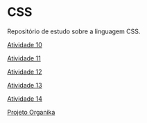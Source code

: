 # CSS
Repositório de estudo sobre a linguagem CSS.
<p><a href="https://stella-oliveira.github.io/CSS/Atividade%2010/index.html" target="_blank">Atividade 10</a></p>
<p><a href="https://stella-oliveira.github.io/CSS/Atividade%2011/index.html" target="_blank">Atividade 11</a></p>
<p><a href="https://stella-oliveira.github.io/CSS/Atividade%2012/index.html" target="_blank">Atividade 12</a></p>
<p><a href="https://stella-oliveira.github.io/CSS/Atividade%2013/index.html" target="_blank">Atividade 13</a></p>
<p><a href="https://stella-oliveira.github.io/CSS/Atividade%2014/index.html" target="_blank">Atividade 14</a></p>
<p><a href="https://stella-oliveira.github.io/CSS/Organika/index.html" target="_blank">Projeto Organika</a></p>
